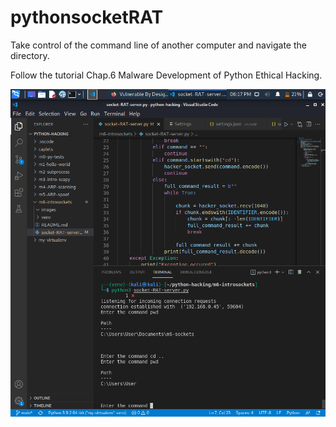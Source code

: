# pythonsocketRAT

Take control of the command line of another computer and navigate the directory.

Follow the tutorial Chap.6 Malware Development of Python Ethical Hacking.

![](images/ChangeDirectoryVictim.png)
